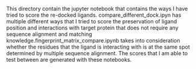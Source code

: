 This directory contain the jupyter notebook that contains the ways I have tried to score the re-docked ligands. compare_different_dock.ipyn has multiple different ways that I tried to score the preservation of ligand position and interactions with target protein that does not require any sequence alignment and matching knowledge.fingerprint_matrix_compare.ipynb takes into consideration whether the residues that the ligand is interacting with is at the same spot determined by multiple sequence alignment. 
The scores that I am able to test between are generated with these notebooks.
